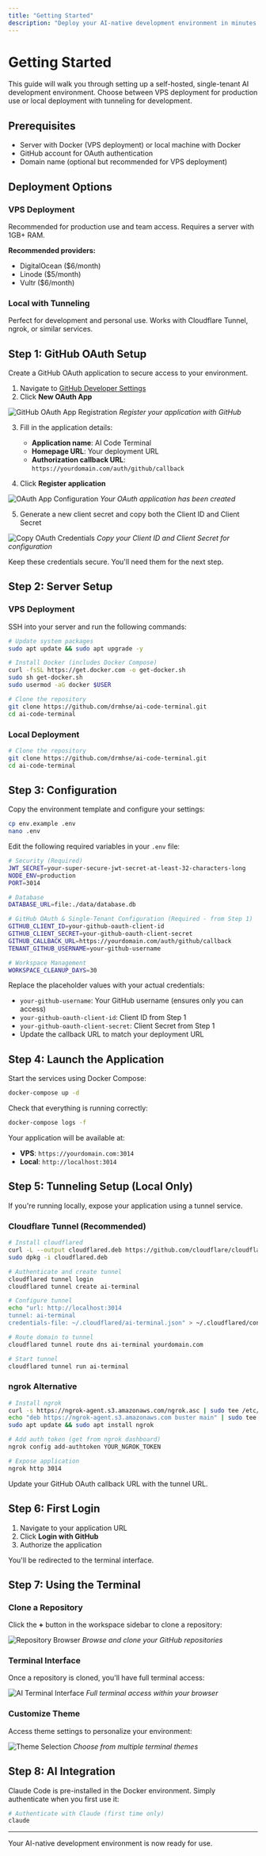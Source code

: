 ```yaml
---
title: "Getting Started"
description: "Deploy your AI-native development environment in minutes. Complete setup guide for VPS and local deployments."
---
```


# Getting Started

This guide will walk you through setting up a self-hosted, single-tenant AI development environment. Choose between VPS deployment for production use or local deployment with tunneling for development.

## Prerequisites

- Server with Docker (VPS deployment) or local machine with Docker
- GitHub account for OAuth authentication
- Domain name (optional but recommended for VPS deployment)

## Deployment Options

### VPS Deployment

Recommended for production use and team access. Requires a server with 1GB+ RAM.

**Recommended providers:**
- DigitalOcean ($6/month)
- Linode ($5/month)
- Vultr ($6/month)

### Local with Tunneling

Perfect for development and personal use. Works with Cloudflare Tunnel, ngrok, or similar services.

## Step 1: GitHub OAuth Setup

Create a GitHub OAuth application to secure access to your environment.

1. Navigate to [GitHub Developer Settings](https://github.com/settings/developers)
2. Click **New OAuth App**

![GitHub OAuth App Registration](/images/create_a_ne_oauth_app.png)
*Register your application with GitHub*

3. Fill in the application details:
   - **Application name**: AI Code Terminal
   - **Homepage URL**: Your deployment URL
   - **Authorization callback URL**: `https://yourdomain.com/auth/github/callback`

4. Click **Register application**

![OAuth App Configuration](/images/generate_client_secret.png)
*Your OAuth application has been created*

5. Generate a new client secret and copy both the Client ID and Client Secret

![Copy OAuth Credentials](/images/copy_the_client_id_and_secret.png)
*Copy your Client ID and Client Secret for configuration*

Keep these credentials secure. You'll need them for the next step.

## Step 2: Server Setup

### VPS Deployment

SSH into your server and run the following commands:

```bash
# Update system packages
sudo apt update && sudo apt upgrade -y

# Install Docker (includes Docker Compose)
curl -fsSL https://get.docker.com -o get-docker.sh
sudo sh get-docker.sh
sudo usermod -aG docker $USER

# Clone the repository
git clone https://github.com/drmhse/ai-code-terminal.git
cd ai-code-terminal
```

### Local Deployment

```bash
# Clone the repository
git clone https://github.com/drmhse/ai-code-terminal.git
cd ai-code-terminal
```

## Step 3: Configuration

Copy the environment template and configure your settings:

```bash
cp env.example .env
nano .env
```

Edit the following required variables in your `.env` file:

```bash
# Security (Required)
JWT_SECRET=your-super-secure-jwt-secret-at-least-32-characters-long
NODE_ENV=production
PORT=3014

# Database
DATABASE_URL=file:./data/database.db

# GitHub OAuth & Single-Tenant Configuration (Required - from Step 1)
GITHUB_CLIENT_ID=your-github-oauth-client-id
GITHUB_CLIENT_SECRET=your-github-oauth-client-secret
GITHUB_CALLBACK_URL=https://yourdomain.com/auth/github/callback
TENANT_GITHUB_USERNAME=your-github-username

# Workspace Management
WORKSPACE_CLEANUP_DAYS=30
```

Replace the placeholder values with your actual credentials:
- `your-github-username`: Your GitHub username (ensures only you can access)
- `your-github-oauth-client-id`: Client ID from Step 1
- `your-github-oauth-client-secret`: Client Secret from Step 1
- Update the callback URL to match your deployment URL

## Step 4: Launch the Application

Start the services using Docker Compose:

```bash
docker-compose up -d
```

Check that everything is running correctly:

```bash
docker-compose logs -f
```

Your application will be available at:
- **VPS**: `https://yourdomain.com:3014`
- **Local**: `http://localhost:3014`

## Step 5: Tunneling Setup (Local Only)

If you're running locally, expose your application using a tunnel service.

### Cloudflare Tunnel (Recommended)

```bash
# Install cloudflared
curl -L --output cloudflared.deb https://github.com/cloudflare/cloudflared/releases/latest/download/cloudflared-linux-amd64.deb
sudo dpkg -i cloudflared.deb

# Authenticate and create tunnel
cloudflared tunnel login
cloudflared tunnel create ai-terminal

# Configure tunnel
echo "url: http://localhost:3014
tunnel: ai-terminal
credentials-file: ~/.cloudflared/ai-terminal.json" > ~/.cloudflared/config.yml

# Route domain to tunnel
cloudflared tunnel route dns ai-terminal yourdomain.com

# Start tunnel
cloudflared tunnel run ai-terminal
```

### ngrok Alternative

```bash
# Install ngrok
curl -s https://ngrok-agent.s3.amazonaws.com/ngrok.asc | sudo tee /etc/apt/trusted.gpg.d/ngrok.asc
echo "deb https://ngrok-agent.s3.amazonaws.com buster main" | sudo tee /etc/apt/sources.list.d/ngrok.list
sudo apt update && sudo apt install ngrok

# Add auth token (get from ngrok dashboard)
ngrok config add-authtoken YOUR_NGROK_TOKEN

# Expose application
ngrok http 3014
```

Update your GitHub OAuth callback URL with the tunnel URL.

## Step 6: First Login

1. Navigate to your application URL
2. Click **Login with GitHub**
3. Authorize the application

You'll be redirected to the terminal interface.

## Step 7: Using the Terminal

### Clone a Repository

Click the **+** button in the workspace sidebar to clone a repository:

![Repository Browser](/images/repository_search_and_list.png)
*Browse and clone your GitHub repositories*

### Terminal Interface

Once a repository is cloned, you'll have full terminal access:

![AI Terminal Interface](/images/claude_code_in_action.png)
*Full terminal access within your browser*

### Customize Theme

Access theme settings to personalize your environment:

![Theme Selection](/images/choose_favorite_theme.png)
*Choose from multiple terminal themes*

## Step 8: AI Integration

Claude Code is pre-installed in the Docker environment. Simply authenticate when you first use it:

```bash
# Authenticate with Claude (first time only)
claude

```

---

Your AI-native development environment is now ready for use.

